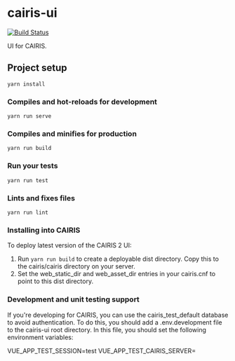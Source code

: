 # cairis-ui

[![Build Status](https://secure.travis-ci.org/failys/cairis-ui.png?branch=master)](http://travis-ci.org/failys/cairis-ui)

UI for CAIRIS.  

## Project setup
```
yarn install
```

### Compiles and hot-reloads for development
```
yarn run serve
```

### Compiles and minifies for production
```
yarn run build
```

### Run your tests
```
yarn run test
```

### Lints and fixes files
```
yarn run lint
```

### Installing into CAIRIS

To deploy latest version of the CAIRIS 2 UI:

1.  Run ```yarn run build``` to create a deployable dist directory.  Copy this to the cairis/cairis directory on your server.
2.  Set the web_static_dir and web_asset_dir entries in your cairis.cnf to point to this dist directory.

### Development and unit testing support

If you're developing for CAIRIS, you can use the cairis_test_default database to avoid authentication.  To do this, you should add a .env.development file to the cairis-ui root directory.  In this file, you should set the following environment variables:

VUE_APP_TEST_SESSION=test
VUE_APP_TEST_CAIRIS_SERVER=<CAIRIS server hostname or IP address>
